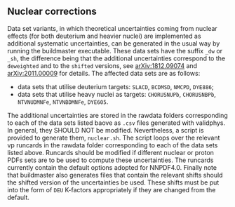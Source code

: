 ## Nuclear corrections

Data set variants, in which theoretical uncertainties coming from nuclear
effects (for both deuterium and heavier nuclei) are implemented as additional
systematic uncertainties, can be generated in the usual way by running
the buildmaster executable. These data sets have the suffix `_dw` or `_sh`,
the difference being that the additional uncertainties correspond to the
`deweighted` and to the `shifted` versions, see
[arXiv:1812.09074](https://arxiv.org/abs/1812.09074) and
[arXiv:2011.00009](https://arxiv.org/abs/2011.00009) for details. The affected
data sets are as follows:
- data sets that utilise deuterium targets: `SLACD`, `BCDMSD`, `NMCPD`, `DYE886`;
- data sets that utilise heavy nuclei as targets: `CHORUSNUPb`, `CHORUSNBPb`,
`NTVNUDMNFe`, `NTVNBDMNFe`, `DYE605`.

The additional uncertainties are stored in the rawdata folders corresponding to each of the
data sets listed baove as `.csv` files generated with validphys. In general, they SHOULD NOT be
modified. Nevertheless, a script is provided to generate them, `nuclear.sh`. The script loops
over the relevant vp runcards in the rawdata folder corresponding to each of the data sets
listed above. Runcards should be modified if different nuclear or proton PDFs sets are to be used
to compute these uncertainties. The runcards currently contain the default options
adopted for NNPDF4.0. Finally note that buildmaster also generates files that
contain the relevant shifts should the shifted version of the uncertainties be
used. These shifts must be put into the form of `DEU` K-factors appropriately if
they are changed from the default.
